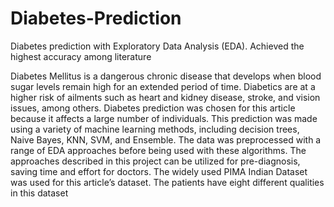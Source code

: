 # Diabetes-Prediction
Diabetes prediction with Exploratory Data Analysis (EDA). Achieved the highest accuracy among literature

Diabetes Mellitus is a dangerous chronic disease
that develops when blood sugar levels remain high for an
extended period of time. Diabetics are at a higher risk of ailments
such as heart and kidney disease, stroke, and vision issues, among
others. Diabetes prediction was chosen for this article because
it affects a large number of individuals. This prediction was
made using a variety of machine learning methods, including
decision trees, Naive Bayes, KNN, SVM, and Ensemble. The data
was preprocessed with a range of EDA approaches before being
used with these algorithms. The approaches described in this
project can be utilized for pre-diagnosis, saving time and effort
for doctors. The widely used PIMA Indian Dataset was used for
this article’s dataset. The patients have eight different qualities
in this dataset
